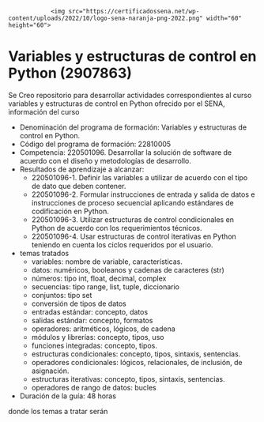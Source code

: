                 <img src="https://certificadossena.net/wp-content/uploads/2022/10/logo-sena-naranja-png-2022.png" width="60" height="60">

<h1 aling="center">Variables y estructuras de control en Python (2907863)</h1>
Se Creo repositorio para desarrollar actividades correspondientes al curso variables y estructuras de control en Python ofrecido por el SENA, información del curso

- Denominación del programa de formación: Variables y estructuras de control en Python.
- Código del programa de formación: 22810005
- Competencia: 220501096. Desarrollar la solución de software de acuerdo con el diseño y        metodologías de desarrollo.
- Resultados de aprendizaje a alcanzar:
    - 220501096-1. Definir las variables a utilizar de acuerdo con el tipo de dato que deben contener.
    - 220501096-2. Formular instrucciones de entrada y salida de datos e instrucciones de proceso secuencial aplicando estándares de codificación en Python.
    - 220501096-3. Utilizar estructuras de control condicionales en Python de acuerdo con los requerimientos técnicos.
    - 220501096-4. Usar estructuras de control iterativas en Python teniendo en cuenta los ciclos requeridos por el usuario.
- temas tratados
    - variables: nombre de variable, características.
    - datos: numéricos, booleanos y cadenas de caracteres (str)
    - números: tipo int, float, decimal, complex
    - secuencias: tipo range, list, tuple, diccionario
    - conjuntos: tipo set
    - conversión de tipos de datos  
    - entradas estándar: concepto, datos
    - salidas estándar: concepto, formatos
    - operadores: aritméticos, lógicos, de cadena
    - módulos y librerías: concepto, tipos, uso
    - funciones integradas: concepto, tipos.
    - estructuras condicionales: concepto, tipos, sintaxis, sentencias.
    - operadores condicionales: lógicos, relacionales, de inclusión, de asignación.
    - estructuras iterativas: concepto, tipos, sintaxis, sentencias.
    - operadores de rango de datos: bucles
- Duración de la guía: 48 horas 



donde los temas a tratar serán 




